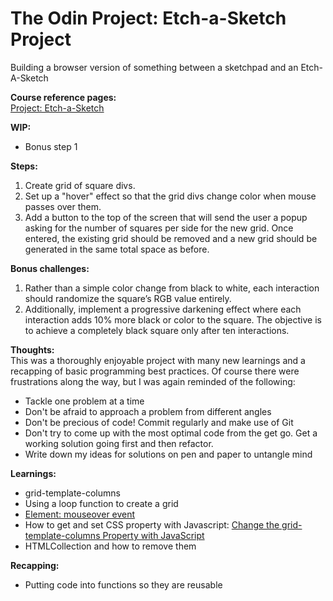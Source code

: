 # The Odin Project: Etch-a-Sketch Project

Building a browser version of something between a sketchpad and an Etch-A-Sketch

**Course reference pages:** \
[Project: Etch-a-Sketch](https://www.theodinproject.com/lessons/foundations-etch-a-sketch)

**WIP:**
- Bonus step 1

**Steps:**
1. Create grid of square divs.
2. Set up a "hover" effect so that the grid divs change color when mouse passes over them.
3. Add a button to the top of the screen that will send the user a popup asking for the number of squares per side for the new grid. Once entered, the existing grid should be removed and a new grid should be generated in the same total space as before.

**Bonus challenges:**
1. Rather than a simple color change from black to white, each interaction should randomize the square’s RGB value entirely.
2. Additionally, implement a progressive darkening effect where each interaction adds 10% more black or color to the square. The objective is to achieve a completely black square only after ten interactions.


**Thoughts:** \
This was a thoroughly enjoyable project with many new learnings and a recapping of basic programming best practices. Of course there were frustrations along the way, but I was again reminded of the following:
- Tackle one problem at a time
- Don't be afraid to approach a problem from different angles
- Don't be precious of code! Commit regularly and make use of Git
- Don't try to come up with the most optimal code from the get go. Get a working solution going first and then refactor.
- Write down my ideas for solutions on pen and paper to untangle mind

**Learnings:**
- grid-template-columns
- Using a loop function to create a grid
- [Element: mouseover event](https://developer.mozilla.org/en-US/docs/Web/API/Element/mouseover_event#event_properties)
- How to get and set CSS property with Javascript: [Change the grid-template-columns Property with JavaScript](https://www.w3schools.com/cssref/tryit.php?filename=trycss_js_grid-template-columns)
- HTMLCollection and how to remove them

**Recapping:**
- Putting code into functions so they are reusable

